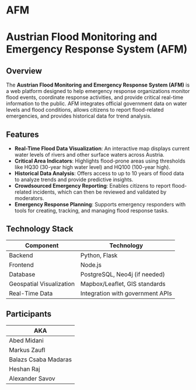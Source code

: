 # AFM

# Austrian Flood Monitoring and Emergency Response System (AFM)

## Overview

The **Austrian Flood Monitoring and Emergency Response System (AFM)** is a web platform designed to help emergency response organizations monitor flood events, coordinate response activities, and provide critical real-time information to the public. AFM integrates official government data on water levels and flood conditions, allows citizens to report flood-related emergencies, and provides historical data for trend analysis.

## Features

- **Real-Time Flood Data Visualization**: An interactive map displays current water levels of rivers and other surface waters across Austria.
- **Critical Area Indicators**: Highlights flood-prone areas using thresholds like HQ30 (30-year high water level) and HQ100 (100-year high).
- **Historical Data Analysis**: Offers access to up to 10 years of flood data to analyze trends and provide predictive insights.
- **Crowdsourced Emergency Reporting**: Enables citizens to report flood-related incidents, which can then be reviewed and validated by moderators.
- **Emergency Response Planning**: Supports emergency responders with tools for creating, tracking, and managing flood response tasks.

## Technology Stack

| Component              | Technology                    |
|------------------------|-------------------------------|
| Backend                | Python, Flask                 |
| Frontend               | Node.js                       |
| Database               | PostgreSQL, Neo4j (if needed) |
| Geospatial Visualization | Mapbox/Leaflet, GIS standards |
| Real-Time Data         | Integration with government APIs |


## Participants 

| AKA              | 
|------------------------|
| Abed Midani               | 
| Markus Zaufl                | 
| Balazs Csaba Madaras                | 
| Heshan Raj  | 
| Alexander Savov         |
